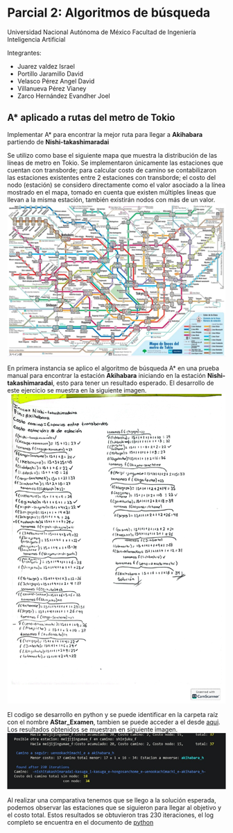 # Parcial 2: Algoritmos de búsqueda

Universidad Nacional Autónoma de México 
Facultad de Ingeniería 
Inteligencia Artificial 

Integrantes:
- Juarez valdez Israel 
- Portillo Jaramillo David
- Velasco Pérez Angel David
- Villanueva Pérez Vianey
- Zarco Hernández Evandher Joel

## A* aplicado a rutas del metro de Tokio
Implementar A* para encontrar la mejor ruta para llegar a **Akihabara** partiendo de **Nishi-takashimaradai**

Se utilizo como base el siguiente mapa que muestra la distribución de las líneas de metro en Tokio. Se implementaron únicamente las estaciones que cuentan con transborde;
para calcular costo de camino se contabilizaron las estaciones existentes entre 2 estaciones con transborde; el costo del nodo (estación) se considero directamente como el valor asociado a la línea mostrado en el mapa, tomado en cuenta que existen múltiples lineas que llevan a la misma estación, también existirán nodos con más de un valor. 
![MapaTokio](./Images/mapa_tokio.jpeg)

En primera instancia se aplico el algoritmo de búsqueda A* en una prueba manual para encontrar la estación **Akihabara** iniciando en la estación **Nishi-takashimaradai**, 
esto para tener un resultado esperado. El desarrollo de este ejercicio se muestra en la siguiente imagen.
![SolucionAStar](./Images/solucion_AStar.jpg)

El codigo se desarrollo en python y se puede identificar en la carpeta raíz con el nombre **AStar_Examen**, tambien se puede acceder a el desde [aqui](./AStar_Examen.ipynb).
Los resultados obtenidos se muestran en siguiente imagen. 
![ComprobacionAStar](./Images/comprobacion_AStar.jpeg)

Al realizar una comparativa tenemos que se llego a la solución esperada, podemos observar las estaciones que se siguieron para llegar al objetivo y el costo total. Estos resultados se obtuvieron tras 
230 iteraciones, el log completo se encuentra en el documento de [python](./AStar_Examen.ipynb) 




